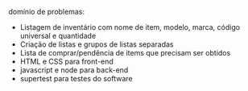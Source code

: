 domínio de problemas:
- Listagem de inventário com nome de item, modelo, marca, código universal e quantidade
- Criação de listas e grupos de listas separadas
- Lista de comprar/pendência de items que precisam ser obtidos
- HTML e CSS para front-end
- javascript e node para back-end
- supertest para testes do software
